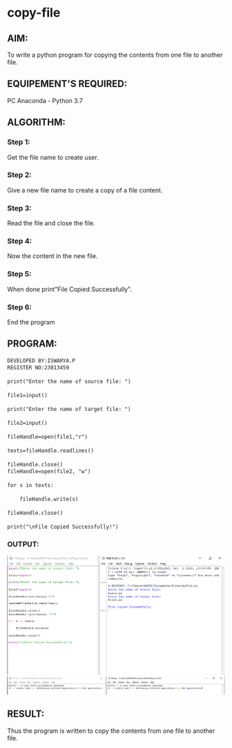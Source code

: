 # copy-file
## AIM:
To write a python program for copying the contents from one file to another file.
## EQUIPEMENT'S REQUIRED: 
PC
Anaconda - Python 3.7
## ALGORITHM: 
### Step 1:
Get the file name to create user.

### Step 2: 
Give a new file name to create a copy of a file content.

### Step 3: 
Read the file and close the file.

### Step 4: 
Now the content in the new file.

### Step 5: 
When done print"File Copied Successfully".

### Step 6: 
End the program


## PROGRAM:
```
DEVELOPED BY:ISWARYA.P
REGISTER NO:23013459

print("Enter the name of source file: ")

file1=input()

print("Enter the name of target file: ")

file2=input()

fileHandle=open(file1,"r")

texts=fileHandle.readlines()

fileHandle.close()
fileHandle=open(file2, "w")

for s in texts:

    fileHandle.write(s)

fileHandle.close()

print("\nFile Copied Successfully!")
```


### OUTPUT:

![Alt text](copyfile-1.png)
![Alt text](copyfile1-1.png)



## RESULT:
Thus the program is written to copy the contents from one file to another file.